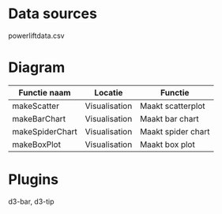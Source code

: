 Data sources
======================

powerliftdata.csv

Diagram
======================

| Functie naam  | Locatie       | Functie      |
| ------------- | ------------- | ------------ |
| makeScatter   | Visualisation  | Maakt scatterplot |
| makeBarChart  | Visualisation  | Maakt bar chart |
| makeSpiderChart | Visualisation | Maakt spider chart |
| makeBoxPlot | Visualisation | Maakt box plot |

Plugins
======================

d3-bar, d3-tip
